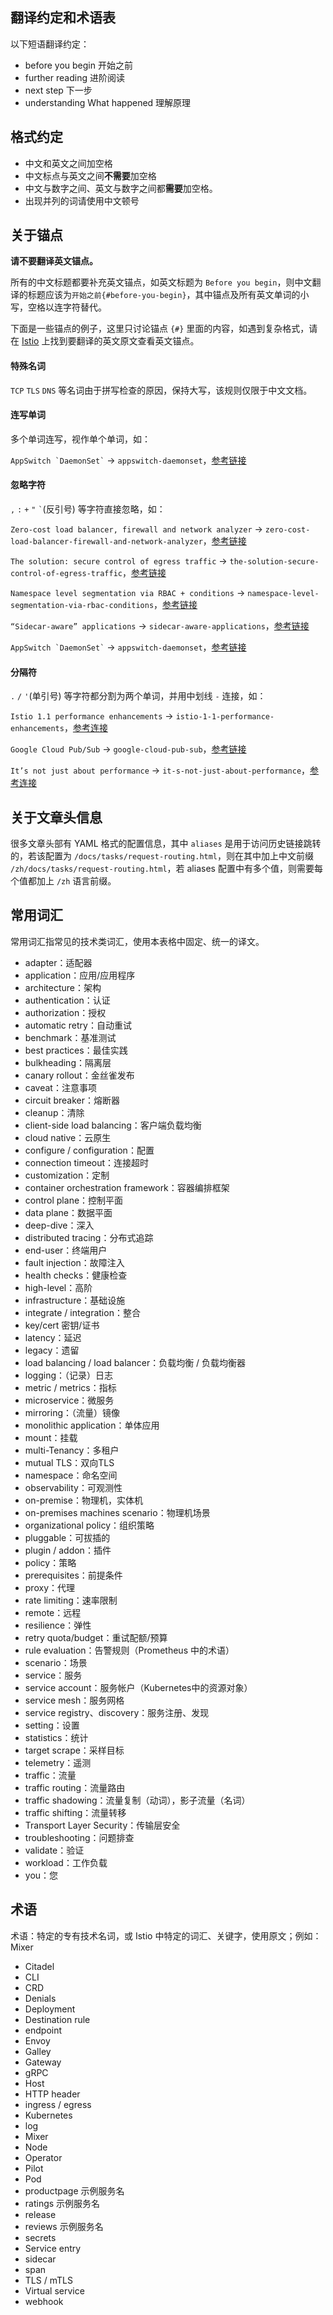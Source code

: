 ## 翻译约定和术语表

以下短语翻译约定：

- before you begin 开始之前
- further reading 进阶阅读
- next step 下一步
- understanding What happened 理解原理

## 格式约定

- 中文和英文之间加空格
- 中文标点与英文之间**不需要**加空格
- 中文与数字之间、英文与数字之间都**需要**加空格。
- 出现并列的词请使用中文顿号

## 关于锚点

**请不要翻译英文锚点。**

所有的中文标题都要补充英文锚点，如英文标题为 `Before you begin`，则中文翻译的标题应该为`开始之前{#before-you-begin}`，其中锚点及所有英文单词的小写，空格以连字符替代。

下面是一些锚点的例子，这里只讨论锚点 `{#}` 里面的内容，如遇到复杂格式，请在 [Istio](https://istio.io) 上找到要翻译的英文原文查看英文锚点。

#### 特殊名词

`TCP` `TLS` `DNS` 等名词由于拼写检查的原因，保持大写，该规则仅限于中文文档。

#### 连写单词

多个单词连写，视作单个单词，如：

`` AppSwitch `DaemonSet` `` -> `appswitch-daemonset`，[参考链接](https://istio.io/blog/2018/delayering-istio/#appswitch-daemonset)

#### 忽略字符

`,` `:` `+` `"` `` ` ``(反引号) 等字符直接忽略，如：

`Zero-cost load balancer, firewall and network analyzer` -> `zero-cost-load-balancer-firewall-and-network-analyzer`，[参考链接](https://istio.io/blog/2018/delayering-istio/#zero-cost-load-balancer-firewall-and-network-analyzer)

`The solution: secure control of egress traffic` -> `the-solution-secure-control-of-egress-traffic`，[参考链接](https://istio.io/blog/2019/egress-traffic-control-in-istio-part-1/#the-solution-secure-control-of-egress-traffic)

`Namespace level segmentation via RBAC + conditions` -> `namespace-level-segmentation-via-rbac-conditions`，[参考链接](https://istio.io/blog/2018/istio-authorization/#namespace-level-segmentation-via-rbac-conditions)

`“Sidecar-aware” applications` -> `sidecar-aware-applications`，[参考链接](https://istio.io/blog/2018/delayering-istio/#sidecar-aware-applications)

`` AppSwitch `DaemonSet` `` -> `appswitch-daemonset`，[参考链接](https://istio.io/blog/2018/delayering-istio/#appswitch-daemonset)
  
#### 分隔符

`.` `/` `'`(单引号) 等字符都分割为两个单词，并用中划线 `-` 连接，如：

`Istio 1.1 performance enhancements` -> `istio-1-1-performance-enhancements`，[参考连接](https://istio.io/blog/2019/istio1.1_perf/#istio-1-1-performance-enhancements)

`Google Cloud Pub/Sub` -> `google-cloud-pub-sub`，[参考链接](https://istio.io/blog/2018/export-logs-through-stackdriver/#google-cloud-pub-sub)

`It’s not just about performance` -> `it-s-not-just-about-performance`，[参考连接](https://istio.io/blog/2018/delayering-istio/#it-s-not-just-about-performance)
 

## 关于文章头信息

很多文章头部有 YAML 格式的配置信息，其中 `aliases` 是用于访问历史链接跳转的，若该配置为 `/docs/tasks/request-routing.html`，则在其中加上中文前缀 `/zh/docs/tasks/request-routing.html`，若 aliases 配置中有多个值，则需要每个值都加上 `/zh` 语言前缀。

## 常用词汇

常用词汇指常见的技术类词汇，使用本表格中固定、统一的译文。

- adapter：适配器
- application：应用/应用程序
- architecture：架构
- authentication：认证
- authorization：授权
- automatic retry：自动重试
- benchmark：基准测试
- best practices：最佳实践
- bulkheading：隔离层
- canary rollout：金丝雀发布
- caveat：注意事项
- circuit breaker：熔断器
- cleanup：清除
- client-side load balancing：客户端负载均衡
- cloud native：云原生
- configure / configuration：配置
- connection timeout：连接超时
- customization：定制
- container orchestration framework：容器编排框架
- control plane：控制平面
- data plane：数据平面
- deep-dive：深入
- distributed tracing：分布式追踪
- end-user：终端用户
- fault injection：故障注入
- health checks：健康检查
- high-level：高阶
- infrastructure：基础设施
- integrate / integration：整合
- key/cert 密钥/证书
- latency：延迟
- legacy：遗留
- load balancing / load balancer：负载均衡 / 负载均衡器
- logging：（记录）日志
- metric / metrics：指标
- microservice：微服务
- mirroring：（流量）镜像
- monolithic application：单体应用
- mount：挂载
- multi-Tenancy：多租户
- mutual TLS：双向TLS
- namespace：命名空间
- observability：可观测性
- on-premise：物理机，实体机
- on-premises machines scenario：物理机场景
- organizational policy：组织策略
- pluggable：可拔插的
- plugin / addon：插件
- policy：策略
- prerequisites：前提条件
- proxy：代理
- rate limiting：速率限制
- remote：远程
- resilience：弹性
- retry quota/budget：重试配额/预算
- rule evaluation：告警规则（Prometheus 中的术语）
- scenario：场景
- service：服务
- service account：服务帐户（Kubernetes中的资源对象）
- service mesh：服务网格
- service registry、discovery：服务注册、发现
- setting：设置
- statistics：统计
- target scrape：采样目标
- telemetry：遥测
- traffic：流量
- traffic routing：流量路由
- traffic shadowing：流量复制（动词），影子流量（名词）
- traffic shifting：流量转移
- Transport Layer Security：传输层安全
- troubleshooting：问题排查
- validate：验证
- workload：工作负载
- you：您

## 术语

术语：特定的专有技术名词，或 Istio 中特定的词汇、关键字，使用原文；例如：Mixer

- Citadel
- CLI
- CRD
- Denials
- Deployment
- Destination rule
- endpoint
- Envoy
- Galley
- Gateway
- gRPC
- Host
- HTTP header
- ingress / egress
- Kubernetes
- log
- Mixer
- Node
- Operator
- Pilot
- Pod
- productpage 示例服务名
- ratings 示例服务名
- release
- reviews 示例服务名
- secrets
- Service entry
- sidecar
- span
- TLS / mTLS
- Virtual service
- webhook
